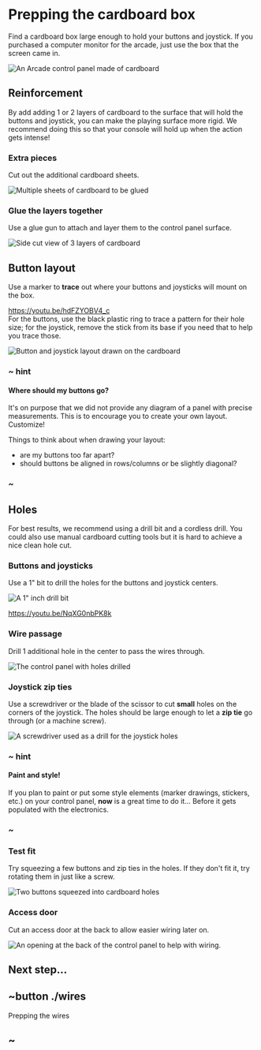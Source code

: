 # Prepping the cardboard box

Find a cardboard box large enough to hold your buttons and joystick. If you purchased a computer monitor for the arcade, just use the box that the screen came in.

![An Arcade control panel made of cardboard](../../../static/hardware/raspberry-pi/cardboard-control-panel/controlpanel.jpg)


## Reinforcement

By add adding 1 or 2 layers of cardboard to the surface that will hold the buttons and joystick, you can make the playing surface more rigid. We recommend doing this so that your console will hold up when the action gets intense!

### Extra pieces

Cut out the additional cardboard sheets.

![Multiple sheets of cardboard to be glued](../../../static/hardware/raspberry-pi/cardboard-control-panel/cardboardlayers.jpg)

### Glue the layers together

Use a glue gun to attach and layer them to the control panel surface.

![Side cut view of 3 layers of cardboard](../../../static/hardware/raspberry-pi/cardboard-control-panel/sandwich.jpg)


## Button layout

Use a marker to **trace** out where your buttons and joysticks will mount on the box.

https://youtu.be/hdFZYOBV4_c
<br/>
For the buttons, use the black plastic ring to trace a pattern for their hole size; for the joystick, remove the stick from its base if you need that to help you trace those.

![Button and joystick layout drawn on the cardboard](../../../static/hardware/raspberry-pi/cardboard-control-panel/layout.jpg)

### ~ hint

#### Where should my buttons go?

It's on purpose that we did not provide any diagram of a panel with precise measurements. This is to encourage you to create your own layout. Customize!

Things to think about when drawing your layout:

* are my buttons too far apart?
* should buttons be aligned in rows/columns or be slightly diagonal?

### ~

## Holes

For best results, we recommend using a drill bit and a cordless drill. You could also use manual cardboard
cutting tools but it is hard to achieve a nice clean hole cut.

### Buttons and joysticks

Use a 1" bit to drill the holes for the buttons and joystick centers. 

![A 1" inch drill bit](../../../static/hardware/raspberry-pi/cardboard-control-panel/oneinchdrill.jpg)

https://youtu.be/NqXG0nbPK8k

### Wire passage

Drill 1 additional hole in the center to pass the wires through.

![The control panel with holes drilled](../../../static/hardware/raspberry-pi/cardboard-control-panel/layoutholes.jpg)

### Joystick zip ties

Use a screwdriver or the blade of the scissor to cut **small** holes on the corners of the joystick.
The holes should be large enough to let a **zip tie** go through (or a machine screw).

![A screwdriver used as a drill for the joystick holes](../../../static/hardware/raspberry-pi/cardboard-control-panel/joystickdrill.jpg)

### ~ hint

#### Paint and style!

If you plan to paint or put some style elements (marker drawings, stickers, etc.) on your control panel, **now** is a great time to do it... Before it gets populated with the electronics.

### ~

### Test fit

Try squeezing a few buttons and zip ties in the holes. If they don't fit it, try rotating them in just like a screw.

![Two buttons squeezed into cardboard holes](../../../static/hardware/raspberry-pi/cardboard-control-panel/squeeze.jpg)

### Access door

Cut an access door at the back to allow easier wiring later on.

![An opening at the back of the control panel to help with wiring.](../../../static/hardware/raspberry-pi/cardboard-control-panel/backdoor.jpg)

## Next step...

## ~button ./wires

Prepping the wires

## ~
